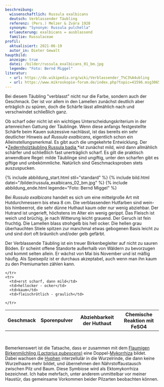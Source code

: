 ```yaml
---
beschreibung:
  wissenschaftlich: Russula exalbicans
  deutsch: Verblassender Täubling
  referenz: (Pers.) Melzer & Zvára 1928
  synonym: "Synonym: Russula pulchella"
  erlaeuterung: exalbicans = ausblassend
  familie: Russulaceae
profil:
  aktualisiert: 2021-06-19
  autor_in: Dieter Gewalt
hauptbild:
  anzeige: true
  datei: /bilder/russula_exalbicans_01_bm.jpg
  legende: "Foto: Bernd Miggel"
literatur:
  - url: https://de.wikipedia.org/wiki/Verblassender_T%C3%A4ubling
  - url: https://www.mikroskopie-forum.de/index.php?topic=41596.msg306596#msg306596
---
```

Bei diesem Täubling "verblasst" nicht nur die Farbe, sondern auch der Geschmack. Der ist vor allem in den Lamellen zunächst deutlich aber erträglich zu spüren, doch die Schärfe lässt allmählich nach und verschwindet schließlich ganz. 

Ob scharf oder nicht ist ein wichtiges Unterscheidungskriterium in der artenreichen Gattung der Täublinge. Wenn diese anfangs festgestellte Schärfe beim Kauen sukzessive nachlässt, ist das bereits ein sehr deutlicher Hinweis auf *Russula exalbicans*, eigentlich schon ein Alleinstellungsmerkmal. Es gibt auch die umgekehrte Entwicklung. Der *[Zedernholztäubling Russula badia ](/pilze/russula-badia-zedernholz-täubling)*ist zunächst mild, wird dann allmählich schärfer und schließlich fast unerträglich scharf. Es gilt die praktisch anwendbare Regel: milde Täublinge sind ungiftig, unter den scharfen gibt es giftige und unbekömmliche. Natürlich sind Geschmacksproben stets auszuspucken.

{% include abbildung_start.html stil="standard" %}
{% include bild.html datei="/bilder/russula_exalbicans_02_bm.jpg" %}
{% include abbildung_ende.html legende="Foto: Bernd Miggel" %}

Bei *Russula exalbicans* handelt es sich um eine mittelgroße Art mit Hutdurchmessern bis etwa 8 cm. Die verblassenden Hutfarben sind wein- bis himbeerrot, die sehr dünne Huthaut kaum oder nur wenig abziehbar. Der Hutrand ist ungerieft, höchstens im Alter ein wenig gerippt. Das Fleisch ist weich und brüchig, je nach Witterung leicht grauend. Der Geruch ist fein fruchtig.  Die Lamellen blass strohgelb bis hell ocker. Die hellen grau überhauchten Stiele spitzen zur manchmal etwas gebogenen Basis leicht zu und sind dort oft bräunlich und/oder gelb gefärbt. 

Der Verblassende Täubling ist ein treuer Birkenbegleiter auf nicht zu sauren Böden. Er scheint offene Standorte außerhalb von Wäldern zu bevorzugen und kommt selten allein. Er wächst von Mai bis November und ist mäßig häufig. Als Speisepilz ist er durchaus akzeptabel, auch wenn man ihn kaum zu den Premiumarten zählen kann.

<div class="table-responsive">
  <table class="table taeubling">
    <tr>
      <th rowspan="2">Geschmack</th>
      <th rowspan="2">Sporenpulver</th>
      <th rowspan="2">Abziehbarkeit der Huthaut</th>
      <th colspan="3" class="text-center">Chemische Reaktion mit FeSO4</th>
    </tr>
    <tr>
      
      
    </tr>
    <tr>
      <td>erst scharf, dann mild</td>
      <td>hellocker - ocker</td>
      <td>kaum</td>
      <td>fleischrötlich - graulich</td>
       
    </tr>
  </table>
</div>

&nbsp;

Bemerkenswert ist die Tatsache, dass er zusammen mit dem [Flaumigen Birkenmilchling (*Lactarius pubescens*)](/pilze/lactarius-pubescens-blasser-birkenreizker-flaumiger-milchling) eine Doppel-[Mykorrhiza](Mykorrhiza "Glossar") bildet. Dabei wachsen die [Hyphen](Hyphen "Glossar") interzellulär in die Wurzelrinde, die dann keine Wurzelhaare mehr bildet, und übernehmen den Nährstoffaustausch zwischen Pilz und Baum. Diese Symbiose wird als Ektomykorrhiza bezeichnet. Ich habe mehrfach, unter anderem unmittelbar vor meiner Haustür, das gemeinsame Vorkommen beider Pilzarten beobachten können.